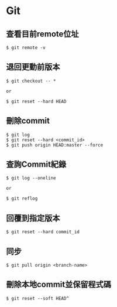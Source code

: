 # Git
## 查看目前remote位址
```shell
$ git remote -v
```
## 退回更動前版本
```shell
$ git checkout -- *

or

$ git reset --hard HEAD
```
## 刪除commit
```shell
$ git log
$ git reset --hard <commit_id>
$ git push origin HEAD:master --force
```

## 查詢Commit紀錄
```shell
$ git log --oneline

or 

$ git reflog
```

## 回覆到指定版本
```shell
$ git reset --hard commit_id
```

## 同步
```shell
$ git pull origin <branch-name>
```

## 刪除本地commit並保留程式碼
```shell
$ git reset --soft HEAD^
```